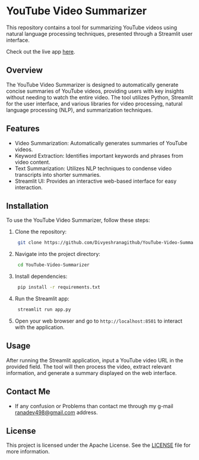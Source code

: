 # YouTube Video Summarizer 
This repository contains a tool for summarizing YouTube videos using natural language processing techniques, presented through a Streamlit user interface.

Check out the live app [here](https://youtube-video-summarizer-6208.streamlit.app/).

## Overview
The YouTube Video Summarizer is designed to automatically generate concise summaries of YouTube videos, providing users with key insights without needing to watch the entire video. The tool utilizes Python, Streamlit for the user interface, and various libraries for video processing, natural language processing (NLP), and summarization techniques.

## Features
- Video Summarization: Automatically generates summaries of YouTube videos.
- Keyword Extraction: Identifies important keywords and phrases from video content.
- Text Summarization: Utilizes NLP techniques to condense video transcripts into shorter summaries.
- Streamlit UI: Provides an interactive web-based interface for easy interaction.

## Installation
To use the YouTube Video Summarizer, follow these steps:

1. Clone the repository:
   ```bash
    git clone https://github.com/Divyeshranagithub/YouTube-Video-Summarizer.git
   ```

2. Navigate into the project directory:
   ```bash
    cd YouTube-Video-Summarizer 
   ```

3. Install dependencies:
   ```bash
    pip install -r requirements.txt
   ```
   
4. Run the Streamlit app:
   ```bash
    streamlit run app.py
   ```
   
5. Open your web browser and go to `http://localhost:8501` to interact with the application.

## Usage
After running the Streamlit application, input a YouTube video URL in the provided field. The tool will then process the video, extract relevant information, and generate a summary displayed on the web interface.

## Contact Me
- If any confusion or Problems than contact me through my  g-mail [ranadev498@gmail.com](ranadev498@gmail.com) address.

## License
This project is licensed under the Apache License. See the [LICENSE](LICENSE) file for more information.
